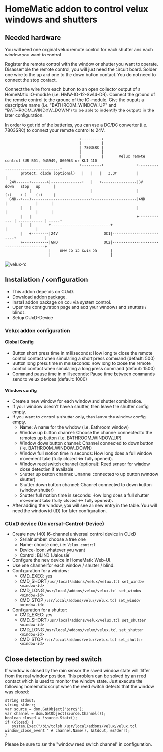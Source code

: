 # HomeMatic addon to control velux windows and shutters

## Needed hardware
You will need one original velux remote control for each shutter and each window you want to control.

Register the remote control with the window or shutter you want to operate.
Disassemble the remote control, you will just need the circuit board.
Solder one wire to the up and one to the down button contact.
You do not need to connect the stop contact.

Connect the wire from each button to an open collector output of a HomeMatic IO-module (i.e. HMW-IO-12-Sw14-DR).
Connect the ground of the remote control to the ground of the IO-module.
Give the ouputs a descriptive name (i.e. "BATHROOM_WINDOW_UP" and "BATHROOM_WINDOW_DOWN") to be able to indentify the outputs in the later configuration.

In order to get rid of the batteries, you can use a DC/DC converter (i.e. 7803SRC) to connect your remote control to 24V.

```
                                  +---------+
                                  |         |
                                  | 7803SRC |
                                  |         |
                                  |         |       Velux remote control 3UR B01, 946949, 860963 or KLI 110
                                  +---------+               +----------------------------------+
       protect. diode (optional)   |   |   |   3.3V         |                                  |
  24V------+------->|--------------+   |   +----------------|3V          down   stop   up      |
           |                           |                    |            (+)    ( )    (+)     |
  GND--+---)---------------------------+--------------------|GND          |             |      |
       |   |                                                |             |             |      |
       |   |                                                +------------ | ----------- | -----+
       |   |        +---------------------------+                         |             |
       |   +--------|24V                     OC1|-------------------------+             |
       +------------|GND                     OC2|---------------------------------------+
                    |    HMW-IO-12-Sw14-DR      |
                    |                           |
```

![velux-rc](https://github.com/j-a-n/homematic-addon-velux/raw/master/doc/velux-rc.png)

## Installation / configuration
* This addon depends on CUxD.
* Download [addon package](https://github.com/j-a-n/homematic-addon-velux/raw/master/hm-velux.tar.gz).
* Install addon package on ccu via system control.
* Open the configuration page and add your windows and shutters / blinds.
* Setup CUxD-Device

### Velux addon configuration
#### Global Config
* Button short press time in milliseconds: How long to close the remote control contact when simulating a short press command (default: 500)
* Button long press time in milliseconds: How long to close the remote control contact when simulating a long press command (default: 1500)
* Command pause time in milliseconds: Pause time between commands send to velux devices (default: 1000)

#### Window config
* Create a new window for each window and shutter combination.
* If your window doesn't have a shutter, then leave the shutter config empty.
* If you want to control a shutter only, then leave the window config empty.
  * Name: A name for the window (i.e. Bathroom window)
  * Window up button channel: Choose the channel connected to the remotes up button (i.e. BATHROOM_WINDOW_UP)
  * Window down button channel: Channel connected to down button (i.e. BATHROOM_WINDOW_DOWN)
  * Window full motion time in seconds: How long does a full window movement take (fully closed <=> fully opened).
  * Window reed switch channel (optional): Reed sensor for window close detection if available
  * Shutter up button channel: Channel connected to up button (window shutter)
  * Shutter down button channel: Channel connected to down button (window shutter)
  * Shutter full motion time in seconds: How long does a full shutter movement take (fully closed <=> fully opened).
* After adding the window, you will see an new entry in the table. Yuu will need the window id (ID) for later configuration.

### CUxD device (Universal-Control-Device)
* Create new (40) 16-channel universal control device in CUxD
  * Serialnumber: choose a free one
  * Name: choose one, i.e: `Velux control`
  * Device-Icon: whatever you want
  * Control: BLIND (Jalousie)
* Configure the new device in HomeMatic Web-UI.
* Use one channel for each window / shutter / blind.
* Configuration for a window:
  * CMD_EXEC: yes
  * CMD_SHORT `/usr/local/addons/velux/velux.tcl set_window <window-id>`
  * CMD_LONG `/usr/local/addons/velux/velux.tcl set_window <window-id>`
  * CMD_STOP `/usr/local/addons/velux/velux.tcl set_window <window-id>`
* Configuration for a shutter:
  * CMD_EXEC: yes
  * CMD_SHORT `/usr/local/addons/velux/velux.tcl set_shutter <window-id>`
  * CMD_LONG `/usr/local/addons/velux/velux.tcl set_shutter <window-id>`
  * CMD_STOP `/usr/local/addons/velux/velux.tcl set_shutter <window-id>`

## Close detection by reed switch
If window is closed by the rain sensor the saved window state will differ from the real window position.
This problem can be solved by an reed contact which is used to monitor the window state.
Just execute the following homematic script when the reed switch detects that the window was closed:
```
string stdout;
string stderr;
var source = dom.GetObject("$src$");
var channel = dom.GetObject(source.Channel());
boolean closed = !source.State();
if (closed) {
   system.Exec("/bin/tclsh /usr/local/addons/velux/velux.tcl window_close_event " # channel.Name(), &stdout, &stderr);
}
```
Please be sure to set the "window reed switch channel" in configuration.
